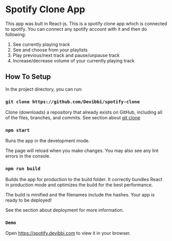 # Spotify Clone App

This app was bult in React-js. This is a spotify clone app which is connected to spotify.
You can connect any spotify account with it and then do following:
1. See currently playing track
2. See and choose from your playlists
3. Play previous/next track and pause/unpause track
4. Increase/decrease volume of your currently playing track


## How To Setup

In the project directory, you can run:

### `git clone https://github.com/Devibbi/spotify-clone`

Clone (downloads) a repository that already exists on GitHub,
including all of the files, branches, and commits.
See section about [git clone](https://github.com/git-guides/git-clone)

### `npm start`

Runs the app in the development mode.


The page will reload when you make changes.
You may also see any lint errors in the console.

### `npm run build`
Builds the app for production to the build folder.
It correctly bundles React in production mode and optimizes the build for the best performance.

The build is minified and the filenames include the hashes.
Your app is ready to be deployed!

See the section about deployment for more information.

### `Demo`
Open https://spotify.devibbi.com to view it in your browser.

